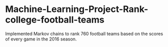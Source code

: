 # Machine-Learning-Project-Rank-college-football-teams
Implemented Markov chains to rank 760 football teams based on the scores of every game in the 2016 season.
